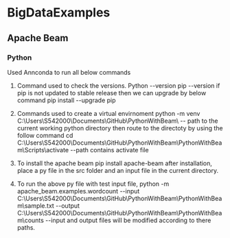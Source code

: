 # BigDataExamples

## Apache Beam
### Python

Used Annconda to run all below commands 

1. Command used to check the versions. 
     Python --version
     pip --version 
      if pip is not updated to stable release then we can upgrade by below command 
        pip install --upgrade pip
        
 2. Commands used to create a virtual envirnoment 
       python -m venv C:\Users\S542000\Documents\GitHub\PythonWithBeam\     -- path to the current working python directory 
       then route to the directoty by using the follow command 
        cd C:\Users\S542000\Documents\GitHub\PythonWithBeam\PythonWithBeam\Scripts\activate --path contains activate file
  
  3. To install the apache beam
       pip install apache-beam
       after installation, place a py file in the src folder and an input file in the current directory.
       
  4. To run the above py file with test input file, 
        python -m apache_beam.examples.wordcount --input C:\Users\S542000\Documents\GitHub\PythonWithBeam\PythonWithBeam\sample.txt --output C:\Users\S542000\Documents\GitHub\PythonWithBeam\PythonWithBeam\counts
        --input and output files will be modified according to there paths.
